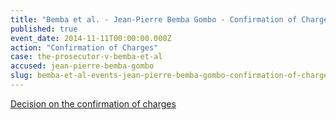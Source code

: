 ```yaml
---
title: "Bemba et al. - Jean-Pierre Bemba Gombo - Confirmation of Charges"
published: true
event_date: 2014-11-11T00:00:00.000Z
action: "Confirmation of Charges"
case: the-prosecutor-v-bemba-et-al
accused: jean-pierre-bemba-gombo
slug: bemba-et-al-events-jean-pierre-bemba-gombo-confirmation-of-charges
---
```


[Decision on the confirmation of charges](http://www.icc-cpi.int/iccdocs/doc/doc1857534.pdf)[](http://www.icc-cpi.int/en_menus/icc/situations%20and%20cases/situations/situation%20icc%200105/related%20cases/ICC-0105-0113/court-records/chambers/ptcII/Pages/749.aspx)
